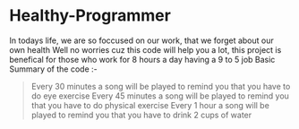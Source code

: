 # Healthy-Programmer
In todays life, we are so foccused on our work, that we forget about our own health
Well no worries cuz this code will help you a lot, this project is benefical for those who work for 8 hours a day having a 9 to 5 job
Basic Summary of the code :-
> Every 30 minutes a song will be played to remind you that you have to do eye exercise
> Every 45 minutes a song will be played to remind you that you have to do physical exercise
> Every 1 hour a song will be played to remind you that you have to drink 2 cups of water
